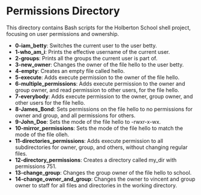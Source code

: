 # Permissions Directory
This directory contains Bash scripts for the Holberton School shell project, focusing on user permissions and ownership.

- **0-iam_betty**: Switches the current user to the user betty.
- **1-who_am_i**: Prints the effective username of the current user.
- **2-groups**: Prints all the groups the current user is part of.
- **3-new_owner**: Changes the owner of the file hello to the user betty.
- **4-empty**: Creates an empty file called hello.
- **5-execute**: Adds execute permission to the owner of the file hello.
- **6-multiple_permissions**: Adds execute permission to the owner and group owner, and read permission to other users, for the file hello.
- **7-everybody**: Adds execute permission to the owner, group owner, and other users for the file hello.
- **8-James_Bond**: Sets permissions on the file hello to no permissions for owner and group, and all permissions for others.
- **9-John_Doe**: Sets the mode of the file hello to -rwxr-x-wx.
- **10-mirror_permissions**: Sets the mode of the file hello to match the mode of the file olleh.
- **11-directories_permissions**: Adds execute permission to all subdirectories for owner, group, and others, without changing regular files.
- **12-directory_permissions**: Creates a directory called my_dir with permissions 751.
- **13-change_group**: Changes the group owner of the file hello to school.
- **14-change_owner_and_group**: Changes the owner to vincent and group owner to staff for all files and directories in the working directory.
